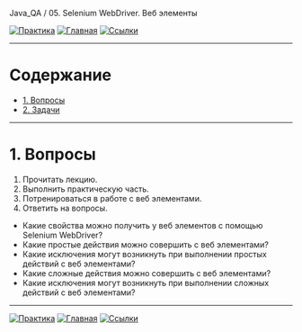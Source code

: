 Java_QA / 05. Selenium WebDriver. Веб элементы

[![Практика](https://img.shields.io/badge/-Практика-aaffaa)](2.%20Практика.md)
[![Главная](https://img.shields.io/badge/-Главная-aaccee)](README.md)
[![Ссылки](https://img.shields.io/badge/-Ссылки-ffee99)](4.%20Ссылки.md)

***

# Содержание

* [1. Вопросы](#1-вопросы)
* [2. Задачи](#2-задачи)

***

# 1. Вопросы

1. Прочитать лекцию.
2. Выполнить практическую часть.
3. Потренироваться в работе с веб элементами.
4. Ответить на вопросы.

* Какие свойства можно получить у веб элементов с помощью Selenium WebDriver?
* Какие простые действия можно совершить с веб элементами?
* Какие исключения могут возникнуть при выполнении простых действий с веб элементами?
* Какие сложные действия можно совершить с веб элементами?
* Какие исключения могут возникнуть при выполнении сложных действий с веб элементами?

***

[![Практика](https://img.shields.io/badge/-Практика-aaffaa)](2.%20Практика.md)
[![Главная](https://img.shields.io/badge/-Главная-aaccee)](README.md)
[![Ссылки](https://img.shields.io/badge/-Ссылки-ffee99)](4.%20Ссылки.md)